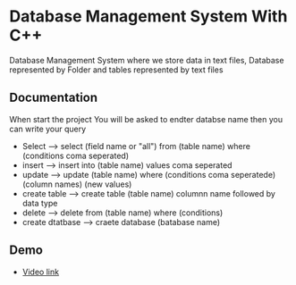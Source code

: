 
# Database Management System With C++

Database Management System where we store data in text files, Database represented by Folder and tables represented by text files


## Documentation

When start the project You will be asked to endter databse name then you can write your query

- Select --> select (field name or "all") from (table name) where (conditions coma seperated)
- insert --> insert into (table name) values coma seperated
- update --> update (table name) where (conditions coma seperatede) (column names) (new values)
- create table --> create table (table name) columnn name followed by data type 
- delete --> delete from (table name) where (conditions)
- create dtatbase --> craete database (batabase name)



## Demo

- [Video link](https://drive.google.com/file/d/1PUM4-YSB7NHMHP_kO9i3DLpIAGlcWto6/view?usp=sharing)
